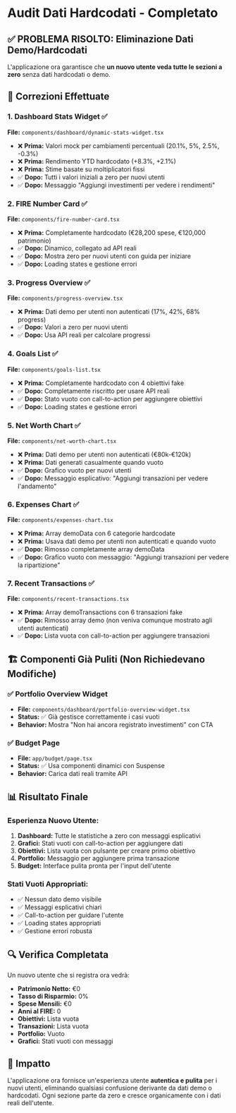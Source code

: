 # Audit Dati Hardcodati - Completato

## ✅ PROBLEMA RISOLTO: Eliminazione Dati Demo/Hardcodati

L'applicazione ora garantisce che **un nuovo utente veda tutte le sezioni a zero** senza dati hardcodati o demo.

## 🔧 Correzioni Effettuate

### 1. **Dashboard Stats Widget** ✅
**File:** `components/dashboard/dynamic-stats-widget.tsx`
- ❌ **Prima:** Valori mock per cambiamenti percentuali (20.1%, 5%, 2.5%, -0.3%)
- ❌ **Prima:** Rendimento YTD hardcodato (+8.3%, +2.1%)
- ❌ **Prima:** Stime basate su moltiplicatori fissi
- ✅ **Dopo:** Tutti i valori iniziali a zero per nuovi utenti
- ✅ **Dopo:** Messaggio "Aggiungi investimenti per vedere i rendimenti"

### 2. **FIRE Number Card** ✅
**File:** `components/fire-number-card.tsx`
- ❌ **Prima:** Completamente hardcodato (€28,200 spese, €120,000 patrimonio)
- ✅ **Dopo:** Dinamico, collegato ad API reali
- ✅ **Dopo:** Mostra zero per nuovi utenti con guida per iniziare
- ✅ **Dopo:** Loading states e gestione errori

### 3. **Progress Overview** ✅
**File:** `components/progress-overview.tsx`
- ❌ **Prima:** Dati demo per utenti non autenticati (17%, 42%, 68% progress)
- ✅ **Dopo:** Valori a zero per nuovi utenti
- ✅ **Dopo:** Usa API reali per calcolare progressi

### 4. **Goals List** ✅
**File:** `components/goals-list.tsx`
- ❌ **Prima:** Completamente hardcodato con 4 obiettivi fake
- ✅ **Dopo:** Completamente riscritto per usare API reali
- ✅ **Dopo:** Stato vuoto con call-to-action per aggiungere obiettivi
- ✅ **Dopo:** Loading states e gestione errori

### 5. **Net Worth Chart** ✅
**File:** `components/net-worth-chart.tsx`
- ❌ **Prima:** Dati demo per utenti non autenticati (€80k-€120k)
- ❌ **Prima:** Dati generati casualmente quando vuoto
- ✅ **Dopo:** Grafico vuoto per nuovi utenti
- ✅ **Dopo:** Messaggio esplicativo: "Aggiungi transazioni per vedere l'andamento"

### 6. **Expenses Chart** ✅
**File:** `components/expenses-chart.tsx`
- ❌ **Prima:** Array demoData con 6 categorie hardcodate
- ❌ **Prima:** Usava dati demo per utenti non autenticati e quando vuoto
- ✅ **Dopo:** Rimosso completamente array demoData
- ✅ **Dopo:** Grafico vuoto con messaggio: "Aggiungi transazioni per vedere la ripartizione"

### 7. **Recent Transactions** ✅
**File:** `components/recent-transactions.tsx`
- ❌ **Prima:** Array demoTransactions con 6 transazioni fake
- ✅ **Dopo:** Rimosso array demo (non veniva comunque mostrato agli utenti autenticati)
- ✅ **Dopo:** Lista vuota con call-to-action per aggiungere transazioni

## 🏗️ Componenti Già Puliti (Non Richiedevano Modifiche)

### ✅ Portfolio Overview Widget
- **File:** `components/dashboard/portfolio-overview-widget.tsx`
- **Status:** ✅ Già gestisce correttamente i casi vuoti
- **Behavior:** Mostra "Non hai ancora registrato investimenti" con CTA

### ✅ Budget Page
- **File:** `app/budget/page.tsx`
- **Status:** ✅ Usa componenti dinamici con Suspense
- **Behavior:** Carica dati reali tramite API

## 📊 Risultato Finale

### Esperienza Nuovo Utente:
1. **Dashboard:** Tutte le statistiche a zero con messaggi esplicativi
2. **Grafici:** Stati vuoti con call-to-action per aggiungere dati
3. **Obiettivi:** Lista vuota con pulsante per creare primo obiettivo
4. **Portfolio:** Messaggio per aggiungere prima transazione
5. **Budget:** Interface pulita pronta per l'input dell'utente

### Stati Vuoti Appropriati:
- ✅ Nessun dato demo visibile
- ✅ Messaggi esplicativi chiari
- ✅ Call-to-action per guidare l'utente
- ✅ Loading states appropriati
- ✅ Gestione errori robusta

## 🔍 Verifica Completata

Un nuovo utente che si registra ora vedrà:
- **Patrimonio Netto:** €0
- **Tasso di Risparmio:** 0%
- **Spese Mensili:** €0
- **Anni al FIRE:** 0
- **Obiettivi:** Lista vuota
- **Transazioni:** Lista vuota
- **Portfolio:** Vuoto
- **Grafici:** Stati vuoti con messaggi

## 🎯 Impatto

L'applicazione ora fornisce un'esperienza utente **autentica e pulita** per i nuovi utenti, eliminando qualsiasi confusione derivante da dati demo o hardcodati. Ogni sezione parte da zero e cresce organicamente con i dati reali dell'utente.